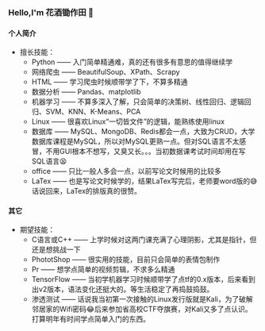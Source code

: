### Hello,I'm 花酒锄作田 👋

<!--
**YXHYW/YXHYW** is a ✨ _special_ ✨ repository because its `README.md` (this file) appears on your GitHub profile.

Here are some ideas to get you started:

- 🔭 I’m currently working on ...
- 🌱 I’m currently learning ...
- 👯 I’m looking to collaborate on ...
- 🤔 I’m looking for help with ...
- 💬 Ask me about ...
- 📫 How to reach me: ...
- 😄 Pronouns: ...
- ⚡ Fun fact: ...
-->

#### 个人简介

- 擅长技能：
  - Python —— 入门简单精通难，真的还有很多有意思的值得继续学
  - 网络爬虫 —— BeautifulSoup、XPath、Scrapy
  - HTML —— 学习爬虫时候顺带学了下，不算多精通
  - 数据分析 —— Pandas、matplotlib
  - 机器学习 —— 不算多深入了解，只会简单的决策树、线性回归、逻辑回归、SVM、KNN、K-Means、PCA
  - Linux —— 很喜欢Linux“一切皆文件”的逻辑，能熟练使用linux
  - 数据库 —— MySQL、MongoDB、Redis都会一点，大致为CRUD，大学数据库课程是MySQL，所以对MySQL更熟一点。但对SQL语言不太感冒，不用GUI根本不想写，又臭又长。。。当初数据课考试时间却用在写SQL语言😫
  - office —— 只比一般人多会一点，以前写论文时候用的比较多
  - LaTex —— 也是写论文时候学的，结果LaTex写完后，老师要word版的😅话说回来，LaTex的排版真的很赞。

#### 其它

- 期望技能：
  - C语言或C++ —— 上学时候对这两门课充满了心理阴影，尤其是指针，但还是想挑战一下
  - PhototShop —— 很实用的技能，目前只会简单的表情包制作
  - Pr —— 想学点简单的视频剪辑，不求多么精通
  - TensorFlow —— 当初学机器学习时候顺带学了点tf的0.x版本，后来看到出v2版本，语法变化还挺大的。等生活稳定了再捣鼓捣鼓。
  - 渗透测试 —— 话说我当初第一次接触的Linux发行版就是Kali，为了破解邻居家的Wifi密码😂后来参加省高校CTF夺旗赛，对Kali又多了点认识。打算明年有时间学点简单入门的东西。


